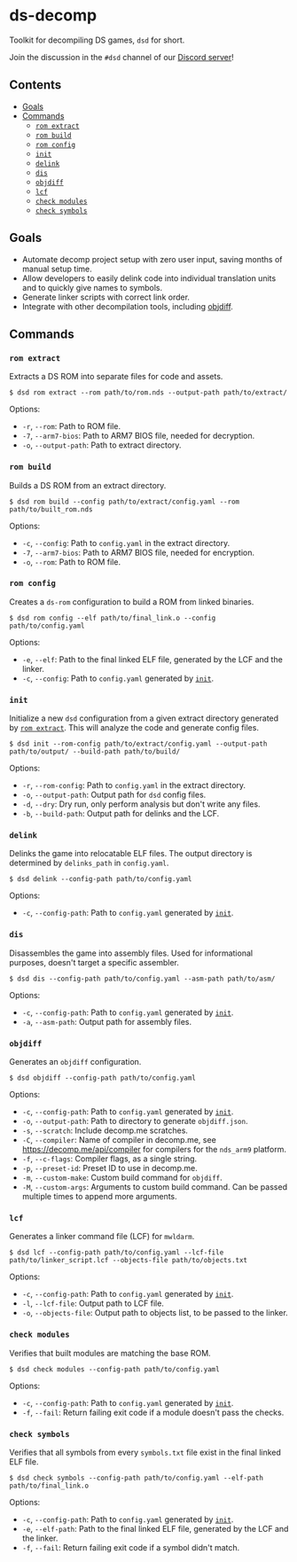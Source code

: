 # ds-decomp
Toolkit for decompiling DS games, `dsd` for short.

Join the discussion in the `#dsd` channel of our [Discord server](https://discord.gg/gwN6M3HQrA)!

## Contents
- [Goals](#goals)
- [Commands](#commands)
    - [`rom extract`](#rom-extract)
    - [`rom build`](#rom-build)
    - [`rom config`](#rom-config)
    - [`init`](#init)
    - [`delink`](#delink)
    - [`dis`](#dis)
    - [`objdiff`](#objdiff)
    - [`lcf`](#lcf)
    - [`check modules`](#check-modules)
    - [`check symbols`](#check-symbols)

## Goals
- Automate decomp project setup with zero user input, saving months of manual setup time.
- Allow developers to easily delink code into individual translation units and to quickly give names to symbols.
- Generate linker scripts with correct link order.
- Integrate with other decompilation tools, including [objdiff](https://github.com/encounter/objdiff).

## Commands

### `rom extract`

Extracts a DS ROM into separate files for code and assets.

```shell
$ dsd rom extract --rom path/to/rom.nds --output-path path/to/extract/
```

Options:
- `-r`, `--rom`: Path to ROM file.
- `-7`, `--arm7-bios`: Path to ARM7 BIOS file, needed for decryption.
- `-o`, `--output-path`: Path to extract directory.

### `rom build`

Builds a DS ROM from an extract directory.

```shell
$ dsd rom build --config path/to/extract/config.yaml --rom path/to/built_rom.nds
```

Options:
- `-c`, `--config`: Path to `config.yaml` in the extract directory.
- `-7`, `--arm7-bios`: Path to ARM7 BIOS file, needed for encryption.
- `-o`, `--rom`: Path to ROM file.

### `rom config`

Creates a `ds-rom` configuration to build a ROM from linked binaries.

```shell
$ dsd rom config --elf path/to/final_link.o --config path/to/config.yaml
```

Options:
- `-e`, `--elf`: Path to the final linked ELF file, generated by the LCF and the linker.
- `-c`, `--config`: Path to `config.yaml` generated by [`init`](#init).

### `init`

Initialize a new `dsd` configuration from a given extract directory generated by [`rom extract`](#rom-extract). This will analyze the code and generate config files.

```shell
$ dsd init --rom-config path/to/extract/config.yaml --output-path path/to/output/ --build-path path/to/build/
```

Options:
- `-r`, `--rom-config`: Path to `config.yaml` in the extract directory.
- `-o`, `--output-path`: Output path for `dsd` config files.
- `-d`, `--dry`: Dry run, only perform analysis but don't write any files.
- `-b`, `--build-path`: Output path for delinks and the LCF.

### `delink`

Delinks the game into relocatable ELF files. The output directory is determined by `delinks_path` in `config.yaml`.

```shell
$ dsd delink --config-path path/to/config.yaml
```

Options:
- `-c`, `--config-path`: Path to `config.yaml` generated by [`init`](#init).

### `dis`

Disassembles the game into assembly files. Used for informational purposes, doesn't target a specific assembler.

```shell
$ dsd dis --config-path path/to/config.yaml --asm-path path/to/asm/
```

Options:
- `-c`, `--config-path`: Path to `config.yaml` generated by [`init`](#init).
- `-a`, `--asm-path`: Output path for assembly files.

### `objdiff`

Generates an `objdiff` configuration.

```shell
$ dsd objdiff --config-path path/to/config.yaml
```

Options:
- `-c`, `--config-path`: Path to `config.yaml` generated by [`init`](#init).
- `-o`, `--output-path`: Path to directory to generate `objdiff.json`.
- `-s`, `--scratch`: Include decomp.me scratches.
- `-C`, `--compiler`: Name of compiler in decomp.me, see https://decomp.me/api/compiler for compilers for the `nds_arm9` platform.
- `-f`, `--c-flags`: Compiler flags, as a single string.
- `-p`, `--preset-id`: Preset ID to use in decomp.me.
- `-m`, `--custom-make`: Custom build command for `objdiff`.
- `-M`, `--custom-args`: Arguments to custom build command. Can be passed multiple times to append more arguments.

### `lcf`

Generates a linker command file (LCF) for `mwldarm`.

```shell
$ dsd lcf --config-path path/to/config.yaml --lcf-file path/to/linker_script.lcf --objects-file path/to/objects.txt
```

Options:
- `-c`, `--config-path`: Path to `config.yaml` generated by [`init`](#init).
- `-l`, `--lcf-file`: Output path to LCF file.
- `-o`, `--objects-file`: Output path to objects list, to be passed to the linker.

### `check modules`

Verifies that built modules are matching the base ROM.

```shell
$ dsd check modules --config-path path/to/config.yaml
```

Options:
- `-c`, `--config-path`: Path to `config.yaml` generated by [`init`](#init).
- `-f`, `--fail`: Return failing exit code if a module doesn't pass the checks.

### `check symbols`

Verifies that all symbols from every `symbols.txt` file exist in the final linked ELF file.

```shell
$ dsd check symbols --config-path path/to/config.yaml --elf-path path/to/final_link.o
```

Options:
- `-c`, `--config-path`: Path to `config.yaml` generated by [`init`](#init).
- `-e`, `--elf-path`: Path to the final linked ELF file, generated by the LCF and the linker.
- `-f`, `--fail`: Return failing exit code if a symbol didn't match.
